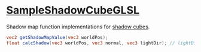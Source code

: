 # [SampleShadowCubeGLSL](SampleShadowCubeGLSL.hpp)

Shadow map function implementations for [shadow cubes](../../../../shadowMaps/ShadowCube.md).

```glsl
vec2 getShadowMapValue(vec3 worldPos);
float calcShadow(vec3 worldPos, vec3 normal, vec3 lightDir); // lightDir is ignored
```
